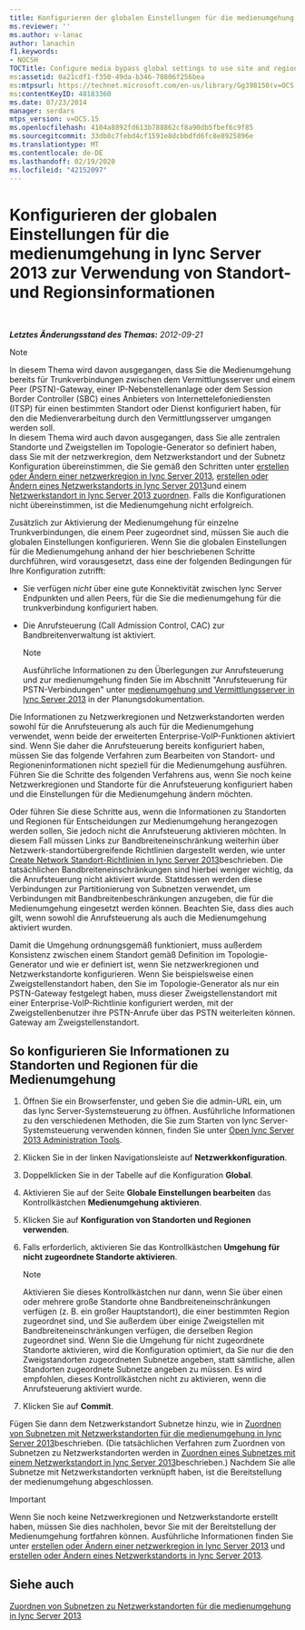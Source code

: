 ```yaml
---
title: Konfigurieren der globalen Einstellungen für die medienumgehung zur Verwendung von Standort-und Regionsinformationen
ms.reviewer: ''
ms.author: v-lanac
author: lanachin
f1.keywords:
- NOCSH
TOCTitle: Configure media bypass global settings to use site and region information
ms:assetid: 0a21cdf1-f350-49da-b346-70806f256bea
ms:mtpsurl: https://technet.microsoft.com/en-us/library/Gg398150(v=OCS.15)
ms:contentKeyID: 48183360
ms.date: 07/23/2014
manager: serdars
mtps_version: v=OCS.15
ms.openlocfilehash: 4104a8892fd613b788862cf8a90db5fbef6c9f85
ms.sourcegitcommit: 33db8c7febd4cf1591e8dcbbdfd6fc8e8925896e
ms.translationtype: MT
ms.contentlocale: de-DE
ms.lasthandoff: 02/19/2020
ms.locfileid: "42152097"
---
```

<div data-xmlns="http://www.w3.org/1999/xhtml">

<div class="topic" data-xmlns="http://www.w3.org/1999/xhtml" data-msxsl="urn:schemas-microsoft-com:xslt" data-cs="http://msdn.microsoft.com/">

<div data-asp="https://msdn2.microsoft.com/asp">

# <a name="configure-media-bypass-global-settings-in-lync-server-2013-to-use-site-and-region-information"></a>Konfigurieren der globalen Einstellungen für die medienumgehung in lync Server 2013 zur Verwendung von Standort-und Regionsinformationen

</div>

<div id="mainSection">

<div id="mainBody">

<span> </span>

_**Letztes Änderungsstand des Themas:** 2012-09-21_

<div>


> [!NOTE]
> In diesem Thema wird davon ausgegangen, dass Sie die Medienumgehung bereits für Trunkverbindungen zwischen dem Vermittlungsserver und einem Peer (PSTN)-Gateway, einer IP-Nebenstellenanlage oder dem Session Border Controller (SBC) eines Anbieters von Internettelefoniediensten (ITSP) für einen bestimmten Standort oder Dienst konfiguriert haben, für den die Medienverarbeitung durch den Vermittlungsserver umgangen werden soll.<BR>In diesem Thema wird auch davon ausgegangen, dass Sie alle zentralen Standorte und Zweigstellen im Topologie-Generator so definiert haben, dass Sie mit der netzwerkregion, dem Netzwerkstandort und der Subnetz Konfiguration übereinstimmen, die Sie gemäß den Schritten unter <A href="lync-server-2013-create-or-modify-a-network-region.md">erstellen oder Ändern einer netzwerkregion in lync Server 2013</A>, <A href="lync-server-2013-create-or-modify-a-network-site.md">erstellen oder Ändern eines Netzwerkstandorts in lync Server 2013</A>und einem <A href="lync-server-2013-associate-a-subnet-with-a-network-site.md">Netzwerkstandort in lync Server 2013 zuordnen</A>. Falls die Konfigurationen nicht übereinstimmen, ist die Medienumgehung nicht erfolgreich.



</div>

Zusätzlich zur Aktivierung der Medienumgehung für einzelne Trunkverbindungen, die einem Peer zugeordnet sind, müssen Sie auch die globalen Einstellungen konfigurieren. Wenn Sie die globalen Einstellungen für die Medienumgehung anhand der hier beschriebenen Schritte durchführen, wird vorausgesetzt, dass eine der folgenden Bedingungen für Ihre Konfiguration zutrifft:

  - Sie verfügen *nicht* über eine gute Konnektivität zwischen lync Server Endpunkten und allen Peers, für die Sie die medienumgehung für die trunkverbindung konfiguriert haben.

  - Die Anrufsteuerung (Call Admission Control, CAC) zur Bandbreitenverwaltung ist aktiviert.
    
    <div>
    

    > [!NOTE]
    > Ausführliche Informationen zu den Überlegungen zur Anrufsteuerung und zur medienumgehung finden Sie im Abschnitt "Anrufsteuerung für PSTN-Verbindungen" unter <A href="lync-server-2013-media-bypass-and-mediation-server.md">medienumgehung und Vermittlungsserver in lync Server 2013</A> in der Planungsdokumentation.

    
    </div>

Die Informationen zu Netzwerkregionen und Netzwerkstandorten werden sowohl für die Anrufsteuerung als auch für die Medienumgehung verwendet, wenn beide der erweiterten Enterprise-VoIP-Funktionen aktiviert sind. Wenn Sie daher die Anrufsteuerung bereits konfiguriert haben, müssen Sie das folgende Verfahren zum Bearbeiten von Standort- und Regioneninformationen nicht speziell für die Medienumgehung ausführen. Führen Sie die Schritte des folgenden Verfahrens aus, wenn Sie noch keine Netzwerkregionen und Standorte für die Anrufsteuerung konfiguriert haben und die Einstellungen für die Medienumgehung ändern möchten.

Oder führen Sie diese Schritte aus, wenn die Informationen zu Standorten und Regionen für Entscheidungen zur Medienumgehung herangezogen werden sollen, Sie jedoch nicht die Anrufsteuerung aktivieren möchten. In diesem Fall müssen Links zur Bandbreiteneinschränkung weiterhin über Netzwerk-standortübergreifende Richtlinien dargestellt werden, wie unter [Create Network Standort-Richtlinien in lync Server 2013](lync-server-2013-create-network-intersite-policies.md)beschrieben. Die tatsächlichen Bandbreiteneinschränkungen sind hierbei weniger wichtig, da die Anrufsteuerung nicht aktiviert wurde. Stattdessen werden diese Verbindungen zur Partitionierung von Subnetzen verwendet, um Verbindungen mit Bandbreitenbeschränkungen anzugeben, die für die Medienumgehung eingesetzt werden können. Beachten Sie, dass dies auch gilt, wenn sowohl die Anrufsteuerung als auch die Medienumgehung aktiviert wurden.

Damit die Umgehung ordnungsgemäß funktioniert, muss außerdem Konsistenz zwischen einem Standort gemäß Definition im Topologie-Generator und wie er definiert ist, wenn Sie netzwerkregionen und Netzwerkstandorte konfigurieren. Wenn Sie beispielsweise einen Zweigstellenstandort haben, den Sie im Topologie-Generator als nur ein PSTN-Gateway festgelegt haben, muss dieser Zweigstellenstandort mit einer Enterprise-VoIP-Richtlinie konfiguriert werden, mit der Zweigstellenbenutzer ihre PSTN-Anrufe über das PSTN weiterleiten können. Gateway am Zweigstellenstandort.

<div>

## <a name="to-configure-site-and-region-information-for-media-bypass"></a>So konfigurieren Sie Informationen zu Standorten und Regionen für die Medienumgehung

1.  Öffnen Sie ein Browserfenster, und geben Sie die admin-URL ein, um das lync Server-Systemsteuerung zu öffnen. Ausführliche Informationen zu den verschiedenen Methoden, die Sie zum Starten von lync Server-Systemsteuerung verwenden können, finden Sie unter [Open lync Server 2013 Administration Tools](lync-server-2013-open-lync-server-administrative-tools.md).

2.  Klicken Sie in der linken Navigationsleiste auf **Netzwerkkonfiguration**.

3.  Doppelklicken Sie in der Tabelle auf die Konfiguration **Global**.

4.  Aktivieren Sie auf der Seite **Globale Einstellungen bearbeiten** das Kontrollkästchen **Medienumgehung aktivieren**.

5.  Klicken Sie auf **Konfiguration von Standorten und Regionen verwenden**.

6.  Falls erforderlich, aktivieren Sie das Kontrollkästchen **Umgehung für nicht zugeordnete Standorte aktivieren**.
    
    <div>
    

    > [!NOTE]
    > Aktivieren Sie dieses Kontrollkästchen nur dann, wenn Sie über einen oder mehrere große Standorte ohne Bandbreiteneinschränkungen verfügen (z. B. ein großer Hauptstandort), die einer bestimmten Region zugeordnet sind, und Sie außerdem über einige Zweigstellen mit Bandbreiteneinschränkungen verfügen, die derselben Region zugeordnet sind. Wenn Sie die Umgehung für nicht zugeordnete Standorte aktivieren, wird die Konfiguration optimiert, da Sie nur die den Zweigstandorten zugeordneten Subnetze angeben, statt sämtliche, allen Standorten zugeordnete Subnetze angeben zu müssen. Es wird empfohlen, dieses Kontrollkästchen nicht zu aktivieren, wenn die Anrufsteuerung aktiviert wurde.

    
    </div>

7.  Klicken Sie auf **Commit**.

Fügen Sie dann dem Netzwerkstandort Subnetze hinzu, wie in [Zuordnen von Subnetzen mit Netzwerkstandorten für die medienumgehung in lync Server 2013](lync-server-2013-associate-subnets-with-network-sites-for-media-bypass.md)beschrieben. (Die tatsächlichen Verfahren zum Zuordnen von Subnetzen zu Netzwerkstandorten werden in [Zuordnen eines Subnetzes mit einem Netzwerkstandort in lync Server 2013](lync-server-2013-associate-a-subnet-with-a-network-site.md)beschrieben.) Nachdem Sie alle Subnetze mit Netzwerkstandorten verknüpft haben, ist die Bereitstellung der medienumgehung abgeschlossen.

<div>


> [!IMPORTANT]
> Wenn Sie noch keine Netzwerkregionen und Netzwerkstandorte erstellt haben, müssen Sie dies nachholen, bevor Sie mit der Bereitstellung der Medienumgehung fortfahren können. Ausführliche Informationen finden Sie unter <A href="lync-server-2013-create-or-modify-a-network-region.md">erstellen oder Ändern einer netzwerkregion in lync Server 2013</A> und <A href="lync-server-2013-create-or-modify-a-network-site.md">erstellen oder Ändern eines Netzwerkstandorts in lync Server 2013</A>.



</div>

</div>

<div>

## <a name="see-also"></a>Siehe auch


[Zuordnen von Subnetzen zu Netzwerkstandorten für die medienumgehung in lync Server 2013](lync-server-2013-associate-subnets-with-network-sites-for-media-bypass.md)  
  

</div>

</div>

<span> </span>

</div>

</div>

</div>

